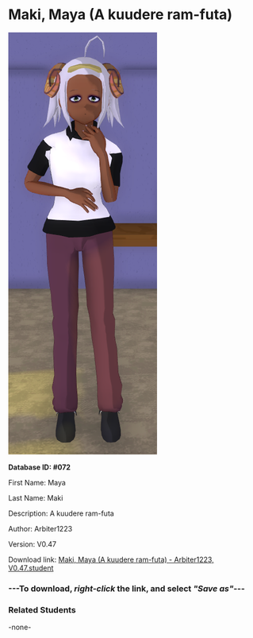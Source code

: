 # Maki, Maya (A kuudere ram-futa)

<img src="Files/Maki, Maya (A kuudere ram-futa).png" title="Maki, Maya (A kuudere ram-futa) - Arbiter1223, V0.47">

**Database ID: #072**

First Name: Maya

Last Name: Maki

Description: A kuudere ram-futa

Author: Arbiter1223

Version: V0.47

Download link: <a href="https://raw.githubusercontent.com/Arbiter1223/Daigaku-Gurashi-Custom-Students/master/Students/Files/Maki%2C%20Maya%20(A%20kuudere%20ram-futa)%20-%20Arbiter1223%2C%20V0.47.student">Maki, Maya (A kuudere ram-futa) - Arbiter1223, V0.47.student</a>

### ---**To download, _right-click_ the link, and select _"Save as"_**---

### Related Students

-none-
